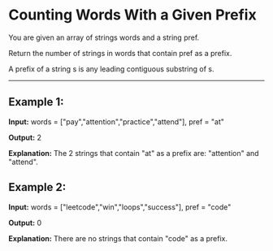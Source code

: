 # Counting Words With a Given Prefix

You are given an array of strings words and a string pref.

Return the number of strings in words that contain pref as a prefix.

A prefix of a string s is any leading contiguous substring of s.

---

## Example 1:

**Input:** words = ["pay","attention","practice","attend"], pref = "at"

**Output:** 2

**Explanation:** The 2 strings that contain "at" as a prefix are: "attention" and "attend".


## Example 2:

**Input:** words = ["leetcode","win","loops","success"], pref = "code"

**Output:** 0

**Explanation:** There are no strings that contain "code" as a prefix.